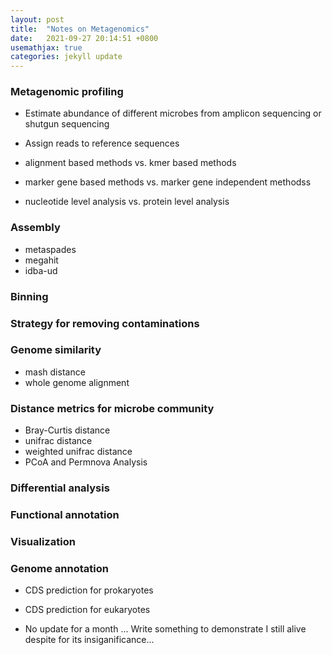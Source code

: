```yaml
---
layout: post
title:  "Notes on Metagenomics"
date:   2021-09-27 20:14:51 +0800
usemathjax: true
categories: jekyll update
---
```


### Metagenomic profiling
- Estimate abundance of different microbes from amplicon sequencing or shutgun sequencing
- Assign reads to reference sequences

- alignment based methods vs. kmer based methods

- marker gene based methods vs. marker gene independent methodss

- nucleotide level analysis vs. protein level analysis

### Assembly

- metaspades
- megahit
- idba-ud


### Binning



### Strategy for removing contaminations


### Genome similarity

- mash distance
- whole genome alignment


### Distance metrics for microbe community
- Bray-Curtis distance
- unifrac distance
- weighted unifrac distance
- PCoA and Permnova Analysis 



### Differential analysis


### Functional annotation


### Visualization

### Genome annotation
- CDS prediction for prokaryotes
- CDS prediction for eukaryotes


- No update for a month ... Write something to demonstrate I still alive despite for its insiganificance...



